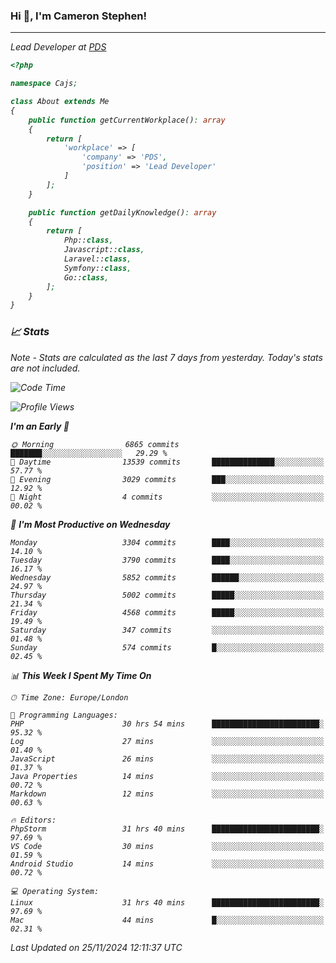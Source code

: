 ### Hi 👋, I'm Cameron Stephen!
<hr>
<p><em>Lead Developer at <a href="https://prindatasolutions.co.uk">PDS</a></p>


```php
<?php

namespace Cajs;

class About extends Me
{
    public function getCurrentWorkplace(): array
    {
        return [
            'workplace' => [
                'company' => 'PDS',
                'position' => 'Lead Developer'
            ]
        ];
    }

    public function getDailyKnowledge(): array
    {
        return [
            Php::class,
            Javascript::class,
            Laravel::class,
            Symfony::class,
            Go::class,
        ];
    }
}
```

### 📈 Stats
<p><em>Note - Stats are calculated as the last 7 days from yesterday. Today's stats are not included.</em></p>


<!--START_SECTION:waka-->
![Code Time](http://img.shields.io/badge/Code%20Time-4%2C088%20hrs%208%20mins-blue)

![Profile Views](http://img.shields.io/badge/Profile%20Views-0-blue)

**I'm an Early 🐤** 

```text
🌞 Morning                6865 commits        ███████░░░░░░░░░░░░░░░░░░   29.29 % 
🌆 Daytime                13539 commits       ██████████████░░░░░░░░░░░   57.77 % 
🌃 Evening                3029 commits        ███░░░░░░░░░░░░░░░░░░░░░░   12.92 % 
🌙 Night                  4 commits           ░░░░░░░░░░░░░░░░░░░░░░░░░   00.02 % 
```
📅 **I'm Most Productive on Wednesday** 

```text
Monday                   3304 commits        ████░░░░░░░░░░░░░░░░░░░░░   14.10 % 
Tuesday                  3790 commits        ████░░░░░░░░░░░░░░░░░░░░░   16.17 % 
Wednesday                5852 commits        ██████░░░░░░░░░░░░░░░░░░░   24.97 % 
Thursday                 5002 commits        █████░░░░░░░░░░░░░░░░░░░░   21.34 % 
Friday                   4568 commits        █████░░░░░░░░░░░░░░░░░░░░   19.49 % 
Saturday                 347 commits         ░░░░░░░░░░░░░░░░░░░░░░░░░   01.48 % 
Sunday                   574 commits         █░░░░░░░░░░░░░░░░░░░░░░░░   02.45 % 
```


📊 **This Week I Spent My Time On** 

```text
🕑︎ Time Zone: Europe/London

💬 Programming Languages: 
PHP                      30 hrs 54 mins      ████████████████████████░   95.32 % 
Log                      27 mins             ░░░░░░░░░░░░░░░░░░░░░░░░░   01.40 % 
JavaScript               26 mins             ░░░░░░░░░░░░░░░░░░░░░░░░░   01.37 % 
Java Properties          14 mins             ░░░░░░░░░░░░░░░░░░░░░░░░░   00.72 % 
Markdown                 12 mins             ░░░░░░░░░░░░░░░░░░░░░░░░░   00.63 % 

🔥 Editors: 
PhpStorm                 31 hrs 40 mins      ████████████████████████░   97.69 % 
VS Code                  30 mins             ░░░░░░░░░░░░░░░░░░░░░░░░░   01.59 % 
Android Studio           14 mins             ░░░░░░░░░░░░░░░░░░░░░░░░░   00.72 % 

💻 Operating System: 
Linux                    31 hrs 40 mins      ████████████████████████░   97.69 % 
Mac                      44 mins             █░░░░░░░░░░░░░░░░░░░░░░░░   02.31 % 
```


 Last Updated on 25/11/2024 12:11:37 UTC
<!--END_SECTION:waka-->

